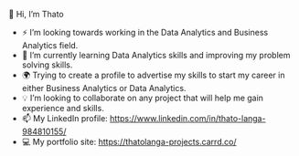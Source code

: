 👋 Hi, I’m Thato

- ⚡ I’m looking towards working in the Data Analytics and Business Analytics field.
- 🌱 I’m currently learning Data Analytics skills and improving my problem solving skills.
- 🌍 Trying to create a profile to advertise my skills to start my career in either Business Analytics or Data Analytics.
- 💡 I’m looking to collaborate on any project that will help me gain experience and skills.
- 📫 My LinkedIn profile:
   https://www.linkedin.com/in/thato-langa-984810155/
- 💻 My portfolio site: https://thatolanga-projects.carrd.co/

<!---
Thato17/Thato17 is a ✨ special ✨ repository because its `README.md` (this file) appears on your GitHub profile.
You can click the Preview link to take a look at your changes.
--->
